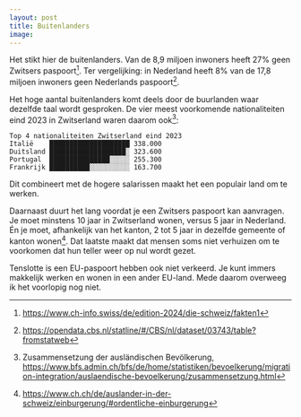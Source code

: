 ```yaml
---
layout: post
title: Buitenlanders
image:
---
```


Het stikt hier de buitenlanders. Van de 8,9 miljoen inwoners heeft 27% geen Zwitsers paspoort[^1]. Ter vergelijking: in Nederland heeft 8% van de 17,8 miljoen inwoners geen Nederlands paspoort[^2].

Het hoge aantal buitenlanders komt deels door de buurlanden waar dezelfde taal wordt gesproken. De vier meest voorkomende nationaliteiten eind 2023 in Zwitserland waren daarom ook[^3]:

```
Top 4 nationaliteiten Zwitserland eind 2023
Italië    ████████████████████ 338.000
Duitsland ███████████████████░ 323.600
Portugal  ███████████████░░░░░ 255.300
Frankrijk ██████████░░░░░░░░░░ 163.700
```

Dit combineert met de hogere salarissen maakt het een populair land om te werken.

Daarnaast duurt het lang voordat je een Zwitsers paspoort kan aanvragen. Je moet minstens 10 jaar in Zwitserland wonen, versus 5 jaar in Nederland. Én je moet, afhankelijk van het kanton, 2 tot 5 jaar in dezelfde gemeente of kanton wonen[^4]. Dat laatste maakt dat mensen soms niet verhuizen om te voorkomen dat hun teller weer op nul wordt gezet.

Tenslotte is een EU-paspoort hebben ook niet verkeerd. Je kunt immers makkelijk werken en wonen in een ander EU-land. Mede daarom overweeg ik het voorlopig nog niet.

[^1]: <https://www.ch-info.swiss/de/edition-2024/die-schweiz/fakten1>
[^2]: <https://opendata.cbs.nl/statline/#/CBS/nl/dataset/03743/table?fromstatweb>
[^3]: Zusammensetzung der ausländischen Bevölkerung, <https://www.bfs.admin.ch/bfs/de/home/statistiken/bevoelkerung/migration-integration/auslaendische-bevoelkerung/zusammensetzung.html>
[^4]: <https://www.ch.ch/de/auslander-in-der-schweiz/einburgerung/#ordentliche-einburgerung>
